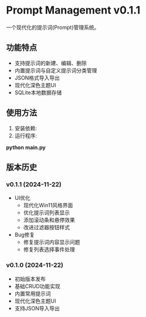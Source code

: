 # Prompt Management v0.1.1

一个现代化的提示词(Prompt)管理系统。

## 功能特点

- 支持提示词的新建、编辑、删除
- 内置提示词与自定义提示词分类管理
- JSON格式导入导出
- 现代化深色主题UI
- SQLite本地数据存储

## 使用方法

1. 安装依赖:
2. 运行程序:

**python** **main.py**

## 版本历史

### v0.1.1 (2024-11-22)

* UI优化
  - 现代化Win11风格界面
  - 优化提示词列表显示
  - 添加滚动条和悬停效果
  - 改进过滤器按钮样式
* Bug修复
  - 修复提示词内容显示问题
  - 修复列表选择事件处理

### v0.1.0 (2024-11-22)

* 初始版本发布
* 基础CRUD功能实现
* 内置常用提示词
* 现代化深色主题UI
* 支持JSON导入导出
